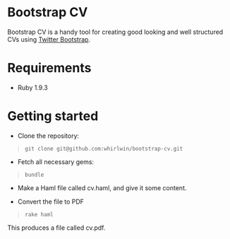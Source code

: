 # Bootstrap CV

Bootstrap CV is a handy tool for creating good looking and well structured CVs
using [Twitter Bootstrap](http://twitter.github.com/bootstrap/).


# Requirements

- Ruby 1.9.3


# Getting started

- Clone the repository:
>     git clone git@github.com:whirlwin/bootstrap-cv.git

- Fetch all necessary gems:
>     bundle

- Make a Haml file called cv.haml, and give it some content.

- Convert the file to PDF
>     rake haml

This produces a file called cv.pdf.

